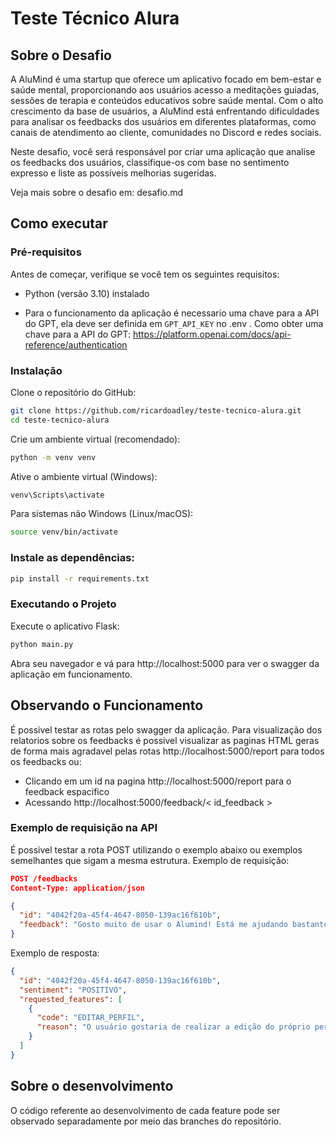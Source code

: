 # Teste Técnico Alura

## Sobre o Desafio

A AluMind é uma startup que oferece um aplicativo focado em bem-estar e saúde mental, proporcionando aos usuários acesso a meditações guiadas, sessões de terapia e conteúdos educativos sobre saúde mental. Com o alto crescimento da base de usuários, a AluMind está enfrentando dificuldades para analisar os feedbacks dos usuários em diferentes plataformas, como canais de atendimento ao cliente, comunidades no Discord e redes sociais. 

Neste desafio, você será responsável por criar uma aplicação que analise os feedbacks dos usuários, classifique-os com base no sentimento expresso e liste as possíveis melhorias sugeridas.

Veja mais sobre o desafio em: desafio.md
## Como executar 
### Pré-requisitos
Antes de começar, verifique se você tem os seguintes requisitos:

- Python (versão 3.10) instalado

- Para o funcionamento da aplicação é necessario uma chave para a API do GPT, ela deve ser definida em `GPT_API_KEY` no .env .
Como obter uma chave para a API do GPT: https://platform.openai.com/docs/api-reference/authentication
### Instalação
Clone o repositório do GitHub:

```bash
git clone https://github.com/ricardoadley/teste-tecnico-alura.git
cd teste-tecnico-alura
```
Crie um ambiente virtual (recomendado):

```bash
python -m venv venv
```
Ative o ambiente virtual (Windows):

```bash
venv\Scripts\activate
```
Para sistemas não Windows (Linux/macOS):

```bash
source venv/bin/activate
```
### Instale as dependências:

```bash
pip install -r requirements.txt
```
### Executando o Projeto
Execute o aplicativo Flask:

```bash
python main.py
```

Abra seu navegador e vá para http://localhost:5000 para ver o swagger da aplicação em funcionamento.

## Observando o Funcionamento
É possivel testar as rotas pelo swagger da aplicação. Para visualização dos relatorios sobre os feedbacks é possivel visualizar as paginas HTML geras de forma mais agradavel pelas rotas http://localhost:5000/report para todos os feedbacks ou:
- Clicando em um id na pagina http://localhost:5000/report para o feedback espacifico
- Acessando http://localhost:5000/feedback/< id_feedback >
### Exemplo de requisição na API
É possivel testar a rota POST utilizando o exemplo abaixo ou exemplos semelhantes que sigam a mesma estrutura.
Exemplo de requisição:
```json
POST /feedbacks
Content-Type: application/json

{
  "id": "4042f20a-45f4-4647-8050-139ac16f610b",
  "feedback": "Gosto muito de usar o Alumind! Está me ajudando bastante em relação a alguns problemas que tenho. Só queria que houvesse uma forma mais fácil de eu mesmo realizar a edição do meu perfil dentro da minha conta"
}
```

Exemplo de resposta:
```json
{
  "id": "4042f20a-45f4-4647-8050-139ac16f610b",
  "sentiment": "POSITIVO",
  "requested_features": [
    {
      "code": "EDITAR_PERFIL",
      "reason": "O usuário gostaria de realizar a edição do próprio perfil"
    }
  ]
}
```
## Sobre o desenvolvimento
O código referente ao desenvolvimento de cada feature pode ser observado separadamente por meio das branches do repositório.